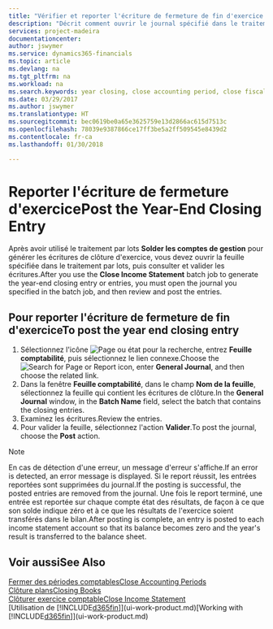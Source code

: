 ```yaml
---
title: "Vérifier et reporter l'écriture de fermeture de fin d'exercice | Microsoft Docs"
description: "Décrit comment ouvrir le journal spécifié dans le traitement en lot Fermer l'état des résultats, puis examiner et reporter l'écriture de fermeture de fin d'exercice."
services: project-madeira
documentationcenter: 
author: jswymer
ms.service: dynamics365-financials
ms.topic: article
ms.devlang: na
ms.tgt_pltfrm: na
ms.workload: na
ms.search.keywords: year closing, close accounting period, close fiscal year, bank account detailed trial balance
ms.date: 03/29/2017
ms.author: jswymer
ms.translationtype: HT
ms.sourcegitcommit: bec0619be0a65e3625759e13d2866ac615d7513c
ms.openlocfilehash: 78039e9387866ce17ff3be5a2ff509545e8439d2
ms.contentlocale: fr-ca
ms.lasthandoff: 01/30/2018

---
```

# <a name="post-the-year-end-closing-entry"></a><span data-ttu-id="13d1a-103">Reporter l'écriture de fermeture d'exercice</span><span class="sxs-lookup"><span data-stu-id="13d1a-103">Post the Year-End Closing Entry</span></span>
<span data-ttu-id="13d1a-104">Après avoir utilisé le traitement par lots **Solder les comptes de gestion** pour générer les écritures de clôture d'exercice, vous devez ouvrir la feuille spécifiée dans le traitement par lots, puis consulter et valider les écritures.</span><span class="sxs-lookup"><span data-stu-id="13d1a-104">After you use the **Close Income Statement** batch job to generate the year-end closing entry or entries, you must open the journal you specified in the batch job, and then review and post the entries.</span></span>

## <a name="to-post-the-year-end-closing-entry"></a><span data-ttu-id="13d1a-105">Pour reporter l'écriture de fermeture de fin d'exercice</span><span class="sxs-lookup"><span data-stu-id="13d1a-105">To post the year end closing entry</span></span>
1. <span data-ttu-id="13d1a-106">Sélectionnez l'icône ![Page ou état pour la recherche](media/ui-search/search_small.png "Page ou état pour la recherche"), entrez **Feuille comptabilité**, puis sélectionnez le lien connexe.</span><span class="sxs-lookup"><span data-stu-id="13d1a-106">Choose the ![Search for Page or Report](media/ui-search/search_small.png "Search for Page or Report icon") icon, enter **General Journal**, and then choose the related link.</span></span>
2. <span data-ttu-id="13d1a-107">Dans la fenêtre **Feuille comptabilité**, dans le champ **Nom de la feuille**, sélectionnez la feuille qui contient les écritures de clôture.</span><span class="sxs-lookup"><span data-stu-id="13d1a-107">In the **General Journal** window, in the **Batch Name** field, select the batch that contains the closing entries.</span></span>
3. <span data-ttu-id="13d1a-108">Examinez les écritures.</span><span class="sxs-lookup"><span data-stu-id="13d1a-108">Review the entries.</span></span>
4. <span data-ttu-id="13d1a-109">Pour valider la feuille, sélectionnez l'action **Valider**.</span><span class="sxs-lookup"><span data-stu-id="13d1a-109">To post the journal, choose the **Post** action.</span></span>

> [!NOTE]  
>   <span data-ttu-id="13d1a-110">En cas de détection d'une erreur, un message d'erreur s'affiche.</span><span class="sxs-lookup"><span data-stu-id="13d1a-110">If an error is detected, an error message is displayed.</span></span> <span data-ttu-id="13d1a-111">Si le report réussit, les entrées reportées sont supprimées du journal.</span><span class="sxs-lookup"><span data-stu-id="13d1a-111">If the posting is successful, the posted entries are removed from the journal.</span></span> <span data-ttu-id="13d1a-112">Une fois le report terminé, une entrée est reportée sur chaque compte état des résultats, de façon à ce que son solde indique zéro et à ce que les résultats de l'exercice soient transférés dans le bilan.</span><span class="sxs-lookup"><span data-stu-id="13d1a-112">After posting is complete, an entry is posted to each income statement account so that its balance becomes zero and the year's result is transferred to the balance sheet.</span></span>

## <a name="see-also"></a><span data-ttu-id="13d1a-113">Voir aussi</span><span class="sxs-lookup"><span data-stu-id="13d1a-113">See Also</span></span>
[<span data-ttu-id="13d1a-114">Fermer des périodes comptables</span><span class="sxs-lookup"><span data-stu-id="13d1a-114">Close Accounting Periods</span></span>](year-close-account-periods.md)  
[<span data-ttu-id="13d1a-115">Clôture plans</span><span class="sxs-lookup"><span data-stu-id="13d1a-115">Closing Books</span></span>](year-close-books.md)  
[<span data-ttu-id="13d1a-116">Clôturer exercice comptable</span><span class="sxs-lookup"><span data-stu-id="13d1a-116">Close Income Statement</span></span>](year-close-income-statement.md)  
<span data-ttu-id="13d1a-117">[Utilisation de [!INCLUDE[d365fin](includes/d365fin_md.md)]](ui-work-product.md)</span><span class="sxs-lookup"><span data-stu-id="13d1a-117">[Working with [!INCLUDE[d365fin](includes/d365fin_md.md)]](ui-work-product.md)</span></span>


